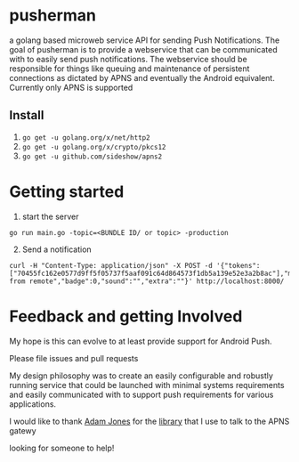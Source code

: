 # pusherman
a golang based microweb service API for sending Push Notifications.  The goal of pusherman is to provide a webservice that can be communicated with to easily send push notifications.  The webservice should be responsible for things like queuing and maintenance of persistent connections as dictated by APNS and eventually the Android equivalent.  Currently only APNS is supported

## Install

1. `go get -u golang.org/x/net/http2`
2. `go get -u golang.org/x/crypto/pkcs12`
3. `go get -u github.com/sideshow/apns2`


# Getting started

1. start the server

```
go run main.go -topic=<BUNDLE ID/ or topic> -production
```

2. Send a notification
```
curl -H "Content-Type: application/json" -X POST -d '{"tokens":["70455fc162e0577d9ff5f05737f5aaf091c64d864573f1db5a139e52e3a2b8ac"],"message":"hello from remote","badge":0,"sound":"","extra":""}' http://localhost:8000/
```

# Feedback and getting Involved
My hope is this can evolve to at least provide support for Android Push.

Please file issues and pull requests

My design philosophy was to create an easily configurable and robustly running service that could be launched with minimal systems requirements and easily communicated with to support push requirements for various applications.

I would like to thank [Adam Jones](https://github.com/sideshow) for the [library](https://github.com/sideshow/apns2) that I use to talk to the APNS gatewy

looking for someone to help!
